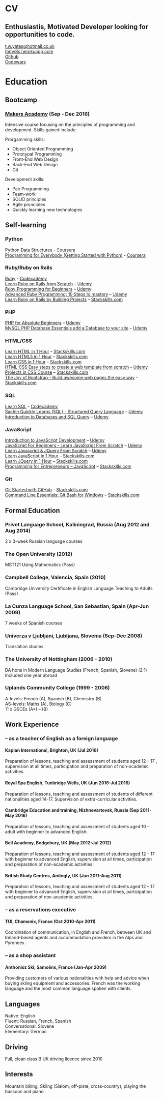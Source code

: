 # CV

## Enthusiastis, Motivated Developer looking for opportunities to code.

<t.w.yates@hotmail.co.uk>  
[tomy8s.herokuapp.com](tomy8s.herokuapp.com)  
[Github](https://github.com/tomy8s)  
[Codewars](https://www.codewars.com/users/Tomy8s)


Education
=

## Bootcamp
### [Makers Academy](http://www.makersacademy.com/about-us/) (Sep - Dec 2016)
Intensive course focusing on the principles of programming and development. Skills gained include:

Prorgamming skills:
+ Object Oriented Programming
+ Prototypal Programming
+ Front-End Web Design
+ Back-End Web Design
+ Git

Development skills:
+ Pair Programming
+ Team-work
+ SOLID principles
+ Agile pronciples
+ Quickly learning new technologies


## Self-learning
### Python
[Python Data Structures](https://www.coursera.org/learn/python-data) - [Coursera](https://www.coursera.org/)  
[Programming for Everybody (Getting Started with Python)](https://www.coursera.org/learn/python) - [Coursera](https://www.coursera.org/)  
### Ruby/Ruby on Rails
[Ruby](https://www.codecademy.com/learn/ruby) - [Codecademy](https://www.codecademy.com/Tomy8s)  
[Learn Ruby on Rails from Scratch](https://www.udemy.com/learn-ruby-on-rails-from-scratch/learn/v4/) – [Udemy](https://www.udemy.com/user/tom-yates/)  
[Ruby Programming for Beginners](https://www.udemy.com/learn-ruby-programming-in-ten-easy-steps/learn/v4/overview) – [Udemy](https://www.udemy.com/user/tom-yates/)    
[Advanced Ruby Programming: 10 Steps to mastery](https://www.udemy.com/expert-ruby-programming-ten-steps-to-mastery/learn/v4/overview) – [Udemy](https://www.udemy.com/user/tom-yates/)    
[Learn Ruby on Rails by Building Projects](https://stackskills.com/p/learn-ruby-on-rails-by-building-projects) – [Stackskills.com](https://stackskills.com/)  
### PHP
[PHP for Absolute Beginners](https://www.udemy.com/getting-started-with-php-programming/learn/v4/) – [Udemy](https://www.udemy.com/user/tom-yates/)    
[MySQL PHP Database Essentials add a Database to your site](https://www.udemy.com/mysql-php-database-essentials-add-a-database-to-your-site/learn/v4/overview) – [Udemy](https://www.udemy.com/user/tom-yates/)    
### HTML/CSS
[Learn HTML in 1 Hour](https://www.udemy.com/getting-started-with-php-programming/learn/v4/) – [Stackskills.com](https://stackskills.com/)  
[Learn HTML5 in 1 Hour](https://stackskills.com/p/learn-html-5-in-1-hour) – [Stackskills.com](https://stackskills.com/)  
[Learn CSS in 1 Hour](https://stackskills.com/p/1-hour-css) – [Stackskills.com](https://stackskills.com/)  
[HTML CSS Easy steps to create a web template from scratch](https://stackskills.com/p/1-hour-css) – [Udemy](https://www.udemy.com/user/tom-yates/)    
[Projects in CSS Course](https://stackskills.com/p/projects-in-css) – [Stackskills.com](https://stackskills.com/)  
[The Joy of Bootstrap – Build awesome web pages the easy way](https://stackskills.com/p/joy-of-bootstrap) – [Stackskills.com](https://stackskills.com/)  
### SQL
[Learn SQL](https://www.codecademy.com/learn/learn-sql) - [Codecademy](https://www.codecademy.com/Tomy8s)  
[Sachin Quickly Learns (SQL) - Structured Query Language](https://www.udemy.com/sachin-quickly-learns-sql/learn/v4/) – [Udemy](https://www.udemy.com/user/tom-yates/)    
[Introduction to Databases and SQL Query](https://www.udemy.com/introduction-to-databases-and-sql-querying/learn/v4/) – [Udemy](https://www.udemy.com/user/tom-yates/)    
### JavaScript
[Introduction to JavaScript Development](https://www.udemy.com/refactoru-intro-js/learn/v4/) – [Udemy](https://www.udemy.com/user/tom-yates/)    
[JavaScript For Beginners - Learn JavaScript From Scratch](https://www.udemy.com/javascript-for-beginners-learn-javascript-from-scratch/learn/v4/overview) – [Udemy](https://www.udemy.com/user/tom-yates/)    
[Learn Javascript & JQuery From Scratch](https://www.udemy.com/learn-javascript-jquery-from-scratch/learn/v4/) – [Udemy](https://www.udemy.com/user/tom-yates/)    
[Learn JavaScript in 1 Hour](https://stackskills.com/p/1-hour-javascript) – [Stackskills.com](https://stackskills.com/)  
[Learn JQuery in 1 Hour](https://stackskills.com/p/1-hour-jquery) – [Stackskills.com](https://stackskills.com/)  
[Programming for Entrepreneurs – JavaScript](https://stackskills.com/p/javascript-tutorial) – [Stackskills.com](https://stackskills.com/)  
### Git
[Git Started with GitHub](https://stackskills.com/p/git-started-with-github) – [Stackskills.com](https://stackskills.com/)  
[Command Line Essentials: Git Bash for Windows](https://stackskills.com/p/git-bash) – [Stackskills.com](https://stackskills.com/)  


## Formal Education
### Privet Language School, Kaliningrad, Russia (Aug 2012 and Aug 2014)
2 x 3-week Russian language courses
### The Open University (2012)
MST121 Using Mathematics (Pass)
### Campbell College, Valencia, Spain (2010)
Cambridge University Certificate in English Language Teaching to Adults (Pass)
### La Cunza Language School,  San Sebastian, Spain (Apr-Jun 2009)
7 weeks of Spanish courses
### Univerza v Ljubljani, Ljubljana, Slovenia (Sep-Dec 2008)
Translation studies
### The University of Nottingham (2006 - 2010)
BA hons in Modern Language Studies (French, Spanish, Slovene) (2:1)  
Included one year abroad 
### Uplands Community College (1999 - 2006)
A-levels: French (A), Spanish (B), Chemistry (B)  
AS-levels: Maths (A), Biology (C)  
11 x GSCEs (A*) – (B)

## Work Experience
### – as a teacher of English as a foreign language
#### Kaplan International, Brighton, UK (Jul 2016)   
Preparation of lessons, teaching and assessment of students aged 12 – 17 , supervision 	at all times, participation and preparation of non-academic activities.  
#### Royal Spa English, Tunbridge Wells, UK (Jun 2016-Jul 2016)
Preparation of lessons, teaching and assessment of students of different nationalities 	aged 14-17. Supervision of extra-curricular activities.  
#### Cambridge Education and training, Nizhnevartovsk, Russia (Sep 2011-May 2016)
Preparation of lessons, teaching and assessment of students aged 10 – adult with beginner to advanced English.
#### Bell Academy, Bedgebury, UK (May 2012-Jul 2012)
Preparation of lessons, teaching and assessment of students aged 12 – 17 with beginner to advanced English, supervision at all times, participation and preparation of non-academic activities.
#### British Study Centres, Ardingly, UK (Jun 2011-Aug 2011)
Preparation of lessons, teaching and assessment of students aged 12 – 17 with beginner to advanced English, supervision at all times, participation and preparation of non-academic activities.
### – as a reservations executive
#### TUI, Chamonix, France (Oct 2010-Apr 2011)
Coordination of communication, in English and French, between UK and Ireland-based agents and accommodation providers in the Alps and Pyrenees.
### – as a shop assistant
#### Anthonioz Ski, Samoëns, France (Jan-Apr 2009)
Providing customers of various nationalities with help and advice when buying skiing equipment and accessories. French was the working language and the most common language spoken with clients.

## Languages
Native: English  
Fluent: Russian, French, Spanish  
Conversational: Slovene  
Elementary: German
## Driving
Full, clean class B UK driving licence since 2010
## Interests
Mountain biking, Skiing (Slalom, off-piste, cross-country), playing the bassoon and piano
